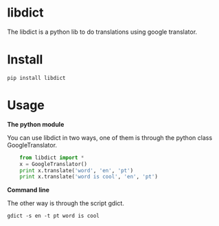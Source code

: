 # libdict
The libdict is a python lib to do translations using google translator.

Install
=======

~~~
pip install libdict
~~~

Usage
=====

**The python module**

You can use libdict in two ways, one of them is through the python class GoogleTranslator.

~~~python
    from libdict import *
    x = GoogleTranslator()
    print x.translate('word', 'en', 'pt')
    print x.translate('word is cool', 'en', 'pt')
~~~

**Command line**

The other way is through the script gdict.

~~~    
gdict -s en -t pt word is cool
~~~



